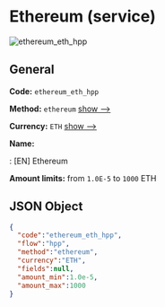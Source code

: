 
# Ethereum (service) 
![ethereum_eth_hpp](https://static.openfintech.io/payment_methods/ethereum_eth_hpp/logo.svg?w=400&c=v0.59.26#w200)  

## General 
 
**Code:** `ethereum_eth_hpp` 
 
**Method:** `ethereum` 
 [show -->](/payment-methods/ethereum/) 
 
**Currency:** `ETH` [show -->](/currencies/ETH/) 
 
**Name:** 
 
:	[EN] Ethereum 
 
**Amount limits:** from `1.0E-5` to `1000` ETH 

## JSON Object 

```json
{
  "code":"ethereum_eth_hpp",
  "flow":"hpp",
  "method":"ethereum",
  "currency":"ETH",
  "fields":null,
  "amount_min":1.0e-5,
  "amount_max":1000
}
```  
